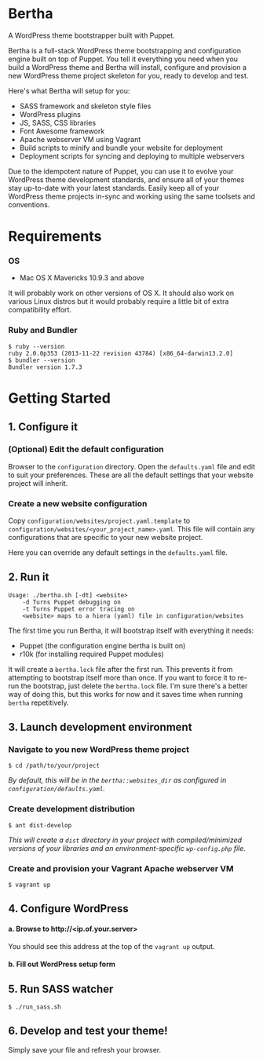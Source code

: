 # Bertha

A WordPress theme bootstrapper built with Puppet.

Bertha is a full-stack WordPress theme bootstrapping and configuration engine built on top of Puppet. You tell it everything you need when you build a WordPress theme and Bertha will install, configure and provision a new WordPress theme project skeleton for you, ready to develop and test.

Here's what Bertha will setup for you:

* SASS framework and skeleton style files
* WordPress plugins
* JS, SASS, CSS libraries
* Font Awesome framework
* Apache webserver VM using Vagrant
* Build scripts to minify and bundle your website for deployment
* Deployment scripts for syncing and deploying to multiple webservers

Due to the idempotent nature of Puppet, you can use it to evolve your WordPress theme development standards, and ensure all of your themes stay up-to-date with your latest standards. Easily keep all of your WordPress theme projects in-sync and working using the same toolsets and conventions.

# Requirements

### OS

- Mac OS X Mavericks 10.9.3 and above

It will probably work on other versions of OS X. It should also work on various Linux distros but it would probably require a little bit of extra compatibility effort.

### Ruby and Bundler

    $ ruby --version
    ruby 2.0.0p353 (2013-11-22 revision 43784) [x86_64-darwin13.2.0]
    $ bundler --version
    Bundler version 1.7.3

# Getting Started

## 1. Configure it

### (Optional) Edit the default configuration

Browser to the `configuration` directory. Open the `defaults.yaml` file and edit to suit your preferences. These are all the default settings that your website project will inherit.

### Create a new website configuration

Copy `configuration/websites/project.yaml.template` to `configuration/websites/<your_project_name>.yaml`. This file will contain any configurations that are specific to your new website project.

Here you can override any default settings in the `defaults.yaml` file.

## 2. Run it

    Usage: ./bertha.sh [-dt] <website>
        -d Turns Puppet debugging on
        -t Turns Puppet error tracing on
        <website> maps to a hiera (yaml) file in configuration/websites

The first time you run Bertha, it will bootstrap itself with everything it needs:

* Puppet (the configuration engine bertha is built on)
* r10k (for installing required Puppet modules)

It will create a `bertha.lock` file after the first run. This prevents it from attempting to bootstrap itself more than once. If you want to force it to re-run the bootstrap, just delete the `bertha.lock` file. I'm sure there's a better way of doing this, but this works for now and it saves time when running `bertha` repetitively.

## 3. Launch development environment

### Navigate to you new WordPress theme project

    $ cd /path/to/your/project

_By default, this will be in the `bertha::websites_dir` as configured in `configuration/defaults.yaml`._

### Create development distribution

    $ ant dist-develop

_This will create a `dist` directory in your project with compiled/minimized versions of your libraries and an environment-specific `wp-config.php` file._

### Create and provision your Vagrant Apache webserver VM

    $ vagrant up

## 4. Configure WordPress

#### a. Browse to http://<ip.of.your.server>

You should see this address at the top of the `vagrant up` output.

#### b. Fill out WordPress setup form

## 5. Run SASS watcher

    $ ./run_sass.sh

## 6. Develop and test your theme!

Simply save your file and refresh your browser.
